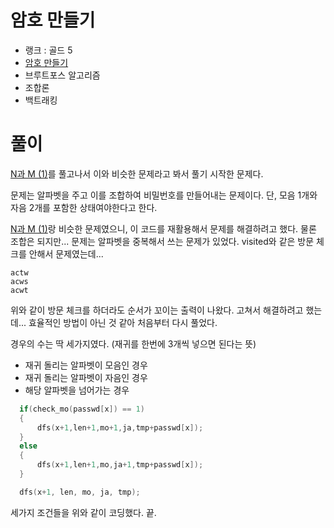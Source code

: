 # 암호 만들기

- 랭크 : 골드 5
- [암호 만들기](https://www.acmicpc.net/problem/1759)
- 브루트포스 알고리즘
- 조합론
- 백트래킹

# 풀이

[N과 M (1)](https://www.acmicpc.net/problem/15649)를 풀고나서 이와 비슷한 문제라고 봐서 풀기 시작한 문제다.

문제는 알파벳을 주고 이를 조합하여 비밀번호를 만들어내는 문제이다. 단, 모음 1개와 자음 2개를 포함한 상태여야한다고 한다.

[N과 M (1)](https://www.acmicpc.net/problem/15649)랑 비슷한 문제였으니, 이 코드를 재활용해서 문제를 해결하려고 했다. 물론 조합은 되지만... 문제는 알파벳을 중복해서 쓰는 문제가 있었다. visited와 같은 방문 체크를 안해서 문제였는데...

```
actw
acws
acwt
```
위와 같이 방문 체크를 하더라도 순서가 꼬이는 출력이 나왔다. 고쳐서 해결하려고 했는데... 효율적인 방법이 아닌 것 같아 처음부터 다시 풀었다.

경우의 수는 딱 세가지였다. (재귀를 한번에 3개씩 넣으면 된다는 뜻)

- 재귀 돌리는 알파벳이 모음인 경우
- 재귀 돌리는 알파벳이 자음인 경우
- 해당 알파벳을 넘어가는 경우

```cpp
  if(check_mo(passwd[x]) == 1)
  {  
      dfs(x+1,len+1,mo+1,ja,tmp+passwd[x]);
  }
  else
  {
      dfs(x+1,len+1,mo,ja+1,tmp+passwd[x]);
  }

  dfs(x+1, len, mo, ja, tmp);
```
세가지 조건들을 위와 같이 코딩했다. 끝.